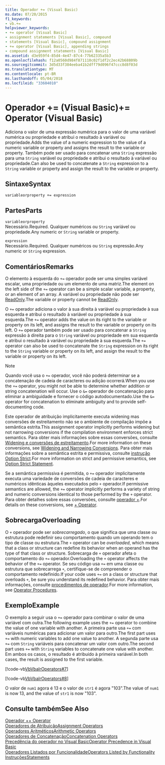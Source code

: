 ```yaml
---
title: Operador += (Visual Basic)
ms.date: 07/20/2015
f1_keywords:
- vb.+=
helpviewer_keywords:
- += operator [Visual Basic]
- assignment statements [Visual Basic], compound
- statements [Visual Basic], compound assignment
- += operator [Visual Basic], appending strings
- compound assignment statements [Visual Basic]
ms.assetid: d3e959f4-85d4-4e47-87c4-77b62335a5b3
ms.openlocfilehash: f12a0560d984f871110c02f1df2c2ec42b68809b
ms.sourcegitcommit: 3d5d33f384eeba41b2dff79d096f47ccc8d8f03d
ms.translationtype: MT
ms.contentlocale: pt-BR
ms.lasthandoff: 05/04/2018
ms.locfileid: "33604010"
---
```

# <a name="-operator-visual-basic"></a><span data-ttu-id="15998-102">Operador += (Visual Basic)</span><span class="sxs-lookup"><span data-stu-id="15998-102">+= Operator (Visual Basic)</span></span>
<span data-ttu-id="15998-103">Adiciona o valor de uma expressão numérica para o valor de uma variável numérica ou propriedade e atribui o resultado à variável ou propriedade.</span><span class="sxs-lookup"><span data-stu-id="15998-103">Adds the value of a numeric expression to the value of a numeric variable or property and assigns the result to the variable or property.</span></span> <span data-ttu-id="15998-104">Também pode ser usado para concatenar uma `String` expressão para uma `String` variável ou propriedade e atribui o resultado à variável ou propriedade.</span><span class="sxs-lookup"><span data-stu-id="15998-104">Can also be used to concatenate a `String` expression to a `String` variable or property and assign the result to the variable or property.</span></span>  
  
## <a name="syntax"></a><span data-ttu-id="15998-105">Sintaxe</span><span class="sxs-lookup"><span data-stu-id="15998-105">Syntax</span></span>  
  
```  
variableorproperty += expression  
```  
  
## <a name="parts"></a><span data-ttu-id="15998-106">Partes</span><span class="sxs-lookup"><span data-stu-id="15998-106">Parts</span></span>  
 `variableorproperty`  
 <span data-ttu-id="15998-107">Necessário.</span><span class="sxs-lookup"><span data-stu-id="15998-107">Required.</span></span> <span data-ttu-id="15998-108">Qualquer numéricos ou `String` variável ou propriedade.</span><span class="sxs-lookup"><span data-stu-id="15998-108">Any numeric or `String` variable or property.</span></span>  
  
 `expression`  
 <span data-ttu-id="15998-109">Necessário.</span><span class="sxs-lookup"><span data-stu-id="15998-109">Required.</span></span> <span data-ttu-id="15998-110">Qualquer numéricos ou `String` expressão.</span><span class="sxs-lookup"><span data-stu-id="15998-110">Any numeric or `String` expression.</span></span>  
  
## <a name="remarks"></a><span data-ttu-id="15998-111">Comentários</span><span class="sxs-lookup"><span data-stu-id="15998-111">Remarks</span></span>  
 <span data-ttu-id="15998-112">O elemento à esquerda do `+=` operador pode ser uma simples variável escalar, uma propriedade ou um elemento de uma matriz.</span><span class="sxs-lookup"><span data-stu-id="15998-112">The element on the left side of the `+=` operator can be a simple scalar variable, a property, or an element of an array.</span></span> <span data-ttu-id="15998-113">A variável ou propriedade não pode ser [ReadOnly](../../../visual-basic/language-reference/modifiers/readonly.md).</span><span class="sxs-lookup"><span data-stu-id="15998-113">The variable or property cannot be [ReadOnly](../../../visual-basic/language-reference/modifiers/readonly.md).</span></span>  
  
 <span data-ttu-id="15998-114">O `+=` operador adiciona o valor à sua direita à variável ou propriedade à sua esquerda e atribui o resultado à variável ou propriedade à sua esquerda.</span><span class="sxs-lookup"><span data-stu-id="15998-114">The `+=` operator adds the value on its right to the variable or property on its left, and assigns the result to the variable or property on its left.</span></span> <span data-ttu-id="15998-115">O `+=` operador também pode ser usado para concatenar a `String` expressão à direita para o `String` variável ou propriedade em sua esquerda e atribui o resultado à variável ou propriedade à sua esquerda.</span><span class="sxs-lookup"><span data-stu-id="15998-115">The `+=` operator can also be used to concatenate the `String` expression on its right to the `String` variable or property on its left, and assign the result to the variable or property on its left.</span></span>  
  
> [!NOTE]
>  <span data-ttu-id="15998-116">Quando você usa o `+=` operador, você não poderá determinar se a concatenação de cadeia de caracteres ou adição ocorrerá.</span><span class="sxs-lookup"><span data-stu-id="15998-116">When you use the `+=` operator, you might not be able to determine whether addition or string concatenation will occur.</span></span> <span data-ttu-id="15998-117">Use o `&=` operador de concatenação para eliminar a ambiguidade e fornecer o código autodocumentado.</span><span class="sxs-lookup"><span data-stu-id="15998-117">Use the `&=` operator for concatenation to eliminate ambiguity and to provide self-documenting code.</span></span>  
  
 <span data-ttu-id="15998-118">Este operador de atribuição implicitamente executa widening mas conversões de estreitamento não se o ambiente de compilação impõe a semântica estrita.</span><span class="sxs-lookup"><span data-stu-id="15998-118">This assignment operator implicitly performs widening but not narrowing conversions if the compilation environment enforces strict semantics.</span></span> <span data-ttu-id="15998-119">Para obter mais informações sobre essas conversões, consulte [Widening e conversões de estreitamento](../../../visual-basic/programming-guide/language-features/data-types/widening-and-narrowing-conversions.md).</span><span class="sxs-lookup"><span data-stu-id="15998-119">For more information on these conversions, see [Widening and Narrowing Conversions](../../../visual-basic/programming-guide/language-features/data-types/widening-and-narrowing-conversions.md).</span></span> <span data-ttu-id="15998-120">Para obter mais informações sobre a semântica estrita e permissiva, consulte [instrução Option Strict](../../../visual-basic/language-reference/statements/option-strict-statement.md).</span><span class="sxs-lookup"><span data-stu-id="15998-120">For more information on strict and permissive semantics, see [Option Strict Statement](../../../visual-basic/language-reference/statements/option-strict-statement.md).</span></span>  
  
 <span data-ttu-id="15998-121">Se a semântica permissiva é permitida, o `+=` operador implicitamente executa uma variedade de conversões de cadeia de caracteres e numéricos idênticas àqueles executados pelo `+` operador.</span><span class="sxs-lookup"><span data-stu-id="15998-121">If permissive semantics are allowed, the `+=` operator implicitly performs a variety of string and numeric conversions identical to those performed by the `+` operator.</span></span> <span data-ttu-id="15998-122">Para obter detalhes sobre essas conversões, consulte [operador +](../../../visual-basic/language-reference/operators/addition-operator.md).</span><span class="sxs-lookup"><span data-stu-id="15998-122">For details on these conversions, see [+ Operator](../../../visual-basic/language-reference/operators/addition-operator.md).</span></span>  
  
## <a name="overloading"></a><span data-ttu-id="15998-123">Sobrecarga</span><span class="sxs-lookup"><span data-stu-id="15998-123">Overloading</span></span>  
 <span data-ttu-id="15998-124">O `+` operador pode ser *sobrecarregado*, o que significa que uma classe ou estrutura pode redefinir seu comportamento quando um operando tem o tipo de classe ou estrutura.</span><span class="sxs-lookup"><span data-stu-id="15998-124">The `+` operator can be *overloaded*, which means that a class or structure can redefine its behavior when an operand has the type of that class or structure.</span></span> <span data-ttu-id="15998-125">Sobrecarga de `+` operador afeta o comportamento do `+=` operador.</span><span class="sxs-lookup"><span data-stu-id="15998-125">Overloading the `+` operator affects the behavior of the `+=` operator.</span></span> <span data-ttu-id="15998-126">Se seu código usa `+=` em uma classe ou estrutura que sobrecarrega `+`, certifique-se de compreender o comportamento redefinido.</span><span class="sxs-lookup"><span data-stu-id="15998-126">If your code uses `+=` on a class or structure that overloads `+`, be sure you understand its redefined behavior.</span></span> <span data-ttu-id="15998-127">Para obter mais informações, consulte [procedimentos de operador](../../../visual-basic/programming-guide/language-features/procedures/operator-procedures.md).</span><span class="sxs-lookup"><span data-stu-id="15998-127">For more information, see [Operator Procedures](../../../visual-basic/programming-guide/language-features/procedures/operator-procedures.md).</span></span>  
  
## <a name="example"></a><span data-ttu-id="15998-128">Exemplo</span><span class="sxs-lookup"><span data-stu-id="15998-128">Example</span></span>  
 <span data-ttu-id="15998-129">O exemplo a seguir usa o `+=` operador para combinar o valor de uma variável com outra.</span><span class="sxs-lookup"><span data-stu-id="15998-129">The following example uses the `+=` operator to combine the value of one variable with another.</span></span> <span data-ttu-id="15998-130">A primeira parte usa `+=` com variáveis numéricas para adicionar um valor para outro.</span><span class="sxs-lookup"><span data-stu-id="15998-130">The first part uses `+=` with numeric variables to add one value to another.</span></span> <span data-ttu-id="15998-131">A segunda parte usa `+=` com `String` variáveis para concatenar um valor com outro.</span><span class="sxs-lookup"><span data-stu-id="15998-131">The second part uses `+=` with `String` variables to concatenate one value with another.</span></span> <span data-ttu-id="15998-132">Em ambos os casos, o resultado é atribuído à primeira variável.</span><span class="sxs-lookup"><span data-stu-id="15998-132">In both cases, the result is assigned to the first variable.</span></span>  
  
 [!code-vb[VbVbalrOperators#7](../../../visual-basic/language-reference/operators/codesnippet/VisualBasic/addition-assignment-operator_1.vb)]  
  
 [!code-vb[VbVbalrOperators#8](../../../visual-basic/language-reference/operators/codesnippet/VisualBasic/addition-assignment-operator_2.vb)]  
  
 <span data-ttu-id="15998-133">O valor de `num1` agora é 13 e o valor de `str1` é agora "103".</span><span class="sxs-lookup"><span data-stu-id="15998-133">The value of `num1` is now 13, and the value of `str1` is now "103".</span></span>  
  
## <a name="see-also"></a><span data-ttu-id="15998-134">Consulte também</span><span class="sxs-lookup"><span data-stu-id="15998-134">See Also</span></span>  
 [<span data-ttu-id="15998-135">Operador +</span><span class="sxs-lookup"><span data-stu-id="15998-135">+ Operator</span></span>](../../../visual-basic/language-reference/operators/addition-operator.md)  
 [<span data-ttu-id="15998-136">Operadores de Atribuição</span><span class="sxs-lookup"><span data-stu-id="15998-136">Assignment Operators</span></span>](../../../visual-basic/language-reference/operators/assignment-operators.md)  
 [<span data-ttu-id="15998-137">Operadores Aritméticos</span><span class="sxs-lookup"><span data-stu-id="15998-137">Arithmetic Operators</span></span>](../../../visual-basic/language-reference/operators/arithmetic-operators.md)  
 [<span data-ttu-id="15998-138">Operadores de Concatenação</span><span class="sxs-lookup"><span data-stu-id="15998-138">Concatenation Operators</span></span>](../../../visual-basic/language-reference/operators/concatenation-operators.md)  
 [<span data-ttu-id="15998-139">Precedência do operador no Visual Basic</span><span class="sxs-lookup"><span data-stu-id="15998-139">Operator Precedence in Visual Basic</span></span>](../../../visual-basic/language-reference/operators/operator-precedence.md)  
 [<span data-ttu-id="15998-140">Operadores Listados por Funcionalidade</span><span class="sxs-lookup"><span data-stu-id="15998-140">Operators Listed by Functionality</span></span>](../../../visual-basic/language-reference/operators/operators-listed-by-functionality.md)  
 [<span data-ttu-id="15998-141">Instruções</span><span class="sxs-lookup"><span data-stu-id="15998-141">Statements</span></span>](../../../visual-basic/programming-guide/language-features/statements.md)
